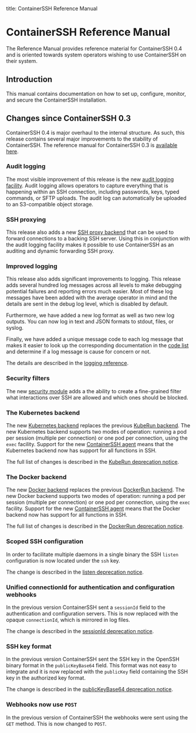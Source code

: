 title: ContainerSSH Reference Manual

<h1>ContainerSSH Reference Manual</h1>

The Reference Manual provides reference material for ContainerSSH 0.4 and is oriented towards system operators wishing to use ContainerSSH on their system.

## Introduction

This manual contains documentation on how to set up, configure, monitor, and secure the ContainerSSH installation.

## Changes since ContainerSSH 0.3

ContainerSSH 0.4 is major overhaul to the internal structure. As such, this release contains several major improvements to the stability of ContainerSSH. The reference manual for ContainerSSH 0.3 is [available here](../index.md).

### Audit logging

The most visible improvement of this release is the new [audit logging facility](audit.md). Audit logging allows operators to capture everything that is happening within an SSH connection, including passwords, keys, typed commands, or SFTP uploads. The audit log can automatically be uploaded to an S3-compatible object storage.

### SSH proxying

This release also adds a new [SSH proxy backend](sshproxy.md) that can be used to forward connections to a backing SSH server. Using this in conjunction with the audit logging facility makes it possible to use ContainerSSH as an auditing and dynamic forwarding SSH proxy.

### Improved logging

This release also adds significant improvements to logging. This release adds several hundred log messages across all levels to make debugging potential failures and reporting errors much easier. Most of these log messages have been added with the average operator in mind and the details are sent in the debug log level, which is disabled by default. 
 
Furthermore, we have added a new log format as well as two new log outputs. You can now log in text and JSON formats to stdout, files, or syslog.

Finally, we have added a unique message code to each log message that makes it easier to look up the corresponding documentation in the [code list](codes.md) and determine if a log message is cause for concern or not.

The details are described in the [logging reference](logging.md).

### Security filters

The new [security module](security.md) adds a the ability to create a fine-grained filter what interactions over SSH are allowed and which ones should be blocked.

### The Kubernetes backend

The new [Kubernetes backend](kubernetes.md) replaces the previous [KubeRun backend](kuberun.md). The new Kubernetes backend supports two modes of operation: running a pod per session (multiple per connection) or one pod per connection, using the `exec` facility. Support for the new [ContainerSSH agent](https://github.com/containerssh/agent) means that the Kubernetes backend now has support for all functions in SSH.

The full list of changes is described in the [KubeRun deprecation notice](/deprecations/kuberun.md).

### The Docker backend

The new [Docker backend](docker.md) replaces the previous [DockerRun backend](dockerrun.md). The new Docker backend supports two modes of operation: running a pod per session (multiple per connection) or one pod per connection, using the `exec` facility. Support for the new [ContainerSSH agent](https://github.com/containerssh/agent) means that the Docker backend now has support for all functions in SSH.

The full list of changes is described in the [DockerRun deprecation notice](/deprecations/dockerrun.md).

### Scoped SSH configuration

In order to facilitate multiple daemons in a single binary the SSH `listen` configuration is now located under the `ssh` key. 

The change is described in the [listen deprecation notice](/deprecations/listen.md).

### Unified connectionId for authentication and configuration webhooks

In the previous version ContainerSSH sent a `sessionId` field to the authentication and configuration servers. This is now replaced with the opaque `connectionId`, which is mirrored in log files.

The change is described in the [sessionId deprecation notice](/deprecations/sessionId.md).

### SSH key format

In the previous version ContainerSSH sent the SSH key in the OpenSSH binary format in the `publicKeyBase64` field. This format was not easy to integrate and it is now replaced with the `publicKey` field containing the SSH key in the authorized key format.

The change is described in the [publicKeyBase64 deprecation notice](/deprecations/publicKeyBase64.md).

### Webhooks now use `POST`

In the previous version of ContainerSSH the webhooks were sent using the `GET` method. This is now changed to `POST`.

